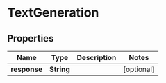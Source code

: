 

# TextGeneration


## Properties

| Name | Type | Description | Notes |
|------------ | ------------- | ------------- | -------------|
|**response** | **String** |  |  [optional] |



